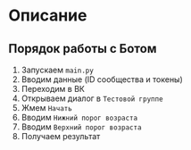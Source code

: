 # Описание

## Порядок работы с Ботом
1. Запускаем `main.py`
2. Вводим данные (ID сообщества и токены)
3. Переходим в ВК
4. Открываем диалог в `Тестовой группе`
5. Жмем `Начать`
6. Вводим `Нижний порог возраста`
7. Вводим `Верхний порог возраста`
8. Получаем результат